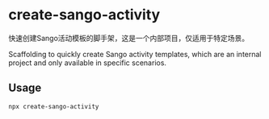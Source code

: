 # create-sango-activity

快速创建Sango活动模板的脚手架，这是一个内部项目，仅适用于特定场景。

Scaffolding to quickly create Sango activity templates, which are an internal project and only available in specific scenarios.



## Usage

```shell
npx create-sango-activity
```



